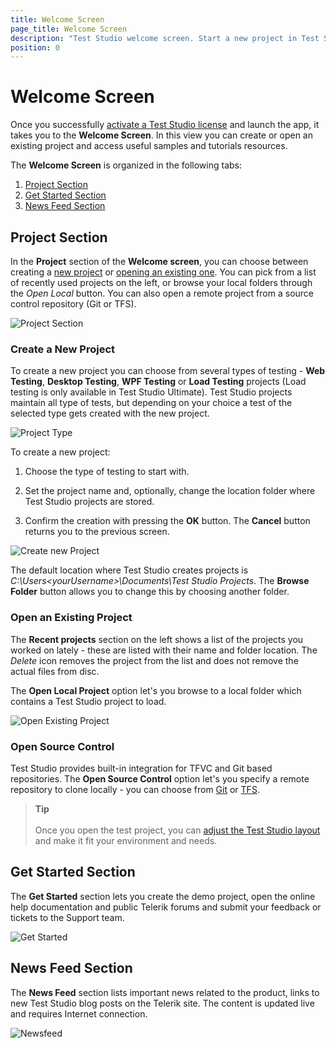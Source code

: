 ```yaml
---
title: Welcome Screen
page_title: Welcome Screen
description: "Test Studio welcome screen. Start a new project in Test Studio. Open an existing project in Test Studio. Get started with Test Studio. Update Test Studio. Check/Find Test Studio version. News related to Test Studio. New Test Studio blogs"
position: 0
---
```

# Welcome Screen

Once you successfully <a href="/prerequisites/license-activation/activating-your-license" target="_blank">activate a Test Studio license</a> and launch the app, it takes you to the **Welcome Screen**. In this view you can create or open an existing project and access useful samples and tutorials resources.

The **Welcome Screen** is organized in the following tabs:

1. [Project Section](#project-section)
2. [Get Started Section](#get-started-section)
3. [News Feed Section](#news-feed-section)

## Project Section

In the __Project__ section of the __Welcome screen__, you can choose between creating a [new project](#create-a-new-project) or [opening an existing one](#open-an-existing-project). You can pick from a list of recently used projects on the left, or browse your local folders through the _Open Local_ button. You can also open a remote project from a source control repository (Git or TFS).

![Project Section](/img/getting-started/first-project/fig0a.png)

### Create a New Project

To create a new project you can choose from several types of testing - __Web Testing__, __Desktop Testing__, __WPF Testing__ or __Load Testing__ projects (Load testing is only available in Test Studio Ultimate). Test Studio projects maintain  all type of tests, but depending on your choice a test of the selected type gets created with the new project.

![Project Type](/img/automated-tests/customize-project/welcome-screen/fig01.png)

To create a new project:

1. Choose the type of testing to start with.

1. Set the project name and, optionally, change the location folder where Test Studio projects are stored.

1. Confirm the creation with pressing the __OK__ button. The __Cancel__ button returns you to the previous screen.

![Create new Project](/img/getting-started/first-project/fig00.png)

The default location where Test Studio creates projects is _C:\Users\<yourUsername>\Documents\Test Studio Projects_. The __Browse Folder__ button allows you to change this by choosing another folder.

### Open an Existing Project

The **Recent projects** section on the left shows a list of the projects you worked on lately - these are listed with their name and folder location. The _Delete_ icon removes the project from the list and does not remove the actual files from disc. 

The __Open Local Project__ option let's you browse to a local folder which contains a Test Studio project to load.

![Open Existing Project][4]

### Open Source Control

Test Studio provides built-in integration for TFVC and Git based repositories. The __Open Source Control__ option let's you specify a remote repository to clone locally - you can choose from <a href ="/automated-tests/source-control/git/open-git-project" target="_blank">Git</a> or <a href ="/automated-tests/source-control/tfs/open-tfs-project" target="_blank">TFS</a>.

> __Tip__
><br>
><br>
> Once you open the test project, you can <a href ="/automated-tests/customize-project/custom-layout" target="_blank">adjust the Test Studio layout</a> and make it fit your environment and needs.

## Get Started Section

The __Get Started__ section lets you create the demo project, open the online help documentation and public Telerik forums and submit your feedback or tickets to the Support team.

![Get Started][5]

## News Feed Section

The __News Feed__ section lists important news related to the product, links to new Test Studio blog posts on the Telerik site. The content is updated live and requires Internet connection.

![Newsfeed][7]

[1]: /img/automated-tests/customize-project/welcome-screen/fig1.png
[2]: /img/automated-tests/customize-project/welcome-screen/fig2.png
[3]: /img/automated-tests/customize-project/welcome-screen/fig3.png
[4]: /img/automated-tests/customize-project/welcome-screen/fig4.png
[5]: /img/automated-tests/customize-project/welcome-screen/fig5.png
[6]: /img/automated-tests/customize-project/welcome-screen/fig6.png
[7]: /img/automated-tests/customize-project/welcome-screen/fig7.png
